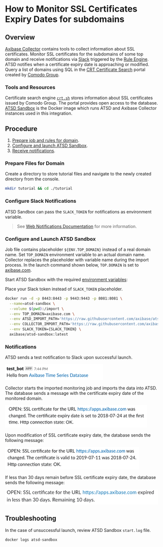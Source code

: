 # How to Monitor SSL Certificates Expiry Dates for subdomains

## Overview

[Axibase Collector](https://github.com/axibase/axibase-collector/#overview) contains tools to collect information about SSL certificates. Monitor SSL certificates for the subdomains of some top domain and receive notifications via [Slack](https://slack.com/) triggered by the [Rule Engine](https://axibase.com/docs/atsd/rule-engine/). ATSD notifies when a certificate expiry date is approaching or modified. Query a list of domains using SQL in the [CRT Certificate Search](https://crt.sh) portal created by [Comodo Group](https://www.comodo.com).

### Tools and Resources

Certificate search engine [`crt.sh`](https://crt.sh) stores information about SSL certificates issued by Comodo Group. The portal provides open access to the database. [ATSD Sandbox](https://github.com/axibase/dockers/tree/atsd-sandbox#overview) is the Docker image which runs ATSD and Axibase Collector instances used in this integration.

## Procedure

1. [Prepare job and rules for domain](#prepare-files-for-domain).
2. [Configure and launch ATSD Sandbox](#configure-and-launch-atsd-sandbox).
3. [Receive notifications](#notifications).

### Prepare Files for Domain

Create a directory to store tutorial files and navigate to the newly created directory from the console.

```bash
mkdir tutorial && cd ./tutorial
```

### Configure Slack Notifications

ATSD Sandbox can pass the `SLACK_TOKEN` for notifications as environment variable.

> See [Web Notifications Documentation](https://github.com/axibase/dockers/tree/atsd-sandbox#outgoing-webhooks) for more information.

### Configure and Launch ATSD Sandbox

Job file contains placeholder `${ENV.TOP_DOMAIN}` instead of a real domain name. Set `TOP_DOMAIN` environment variable to an actual domain name. Collector replaces the placeholder with variable name during the import process. In the launch command shown below, `TOP.DOMAIN` is set to [axibase.com](https://axibase.com).

Start ATSD Sandbox with the required [environment variables](https://github.com/axibase/dockers/tree/atsd-sandbox#container-parameters):

Place your Slack token instead of `SLACK_TOKEN` placeholder.

```bash
docker run -d -p 8443:8443 -p 9443:9443 -p 8081:8081 \
  --name=atsd-sandbox \
  --volume $(pwd):/import \
  --env TOP_DOMAIN=axibase.com \
  --env ATSD_IMPORT_PATH='https://raw.githubusercontent.com/axibase/atsd-use-cases/dev-howto-monitor-ssl-for-domains/how-to/atsd-sandbox/monitor-ssl-expiry-dates/resources/ssl-certificates-files.tar.gz' \
  --env COLLECTOR_IMPORT_PATH='https://raw.githubusercontent.com/axibase/atsd-use-cases/dev-howto-monitor-ssl-for-domains/integrations/atsd-sandbox/monitor-ssl-expiry-dates/resources/job_http_subdomains-ssl-certificates.xml' \
  --env SLACK_TOKEN={SLACK_TOKEN} \
  axibase/atsd-sandbox:latest
```

### Notifications

ATSD sends a test notification to Slack upon successful launch.

![Test ATSD Notification](./images/test-notification.png)

Collector starts the imported monitoring job and imports the data into ATSD. The database sends a message with the certificate expiry date of the monitored domain.

 ![Certificate's expiry date set](./images/expiry-date-set.png)

Upon modification of SSL certificate expiry date, the database sends the following message:

![Certificate's expiry date set](./images/expiry-date-changed.png)

If less than 30 days remain before SSL certificate expiry date, the database sends the following message:

![Expiration rule](./images/expiration-approaching.png)

## Troubleshooting

In the case of unsuccessful launch, review ATSD Sandbox `start.log` file.

```bash
docker logs atsd-sandbox
```
